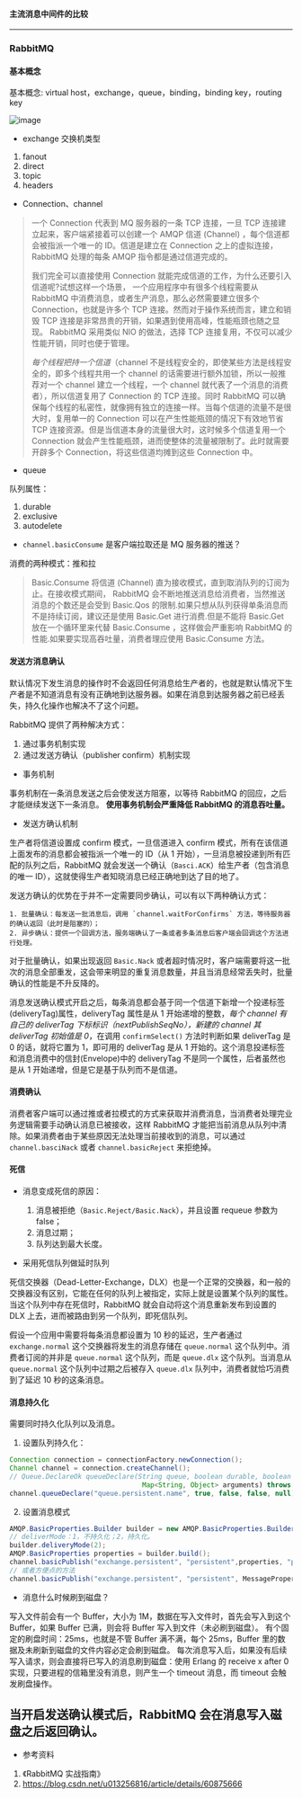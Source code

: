 #### 主流消息中间件的比较

---
### RabbitMQ

#### 基本概念

基本概念: virtual host，exchange，queue，binding，binding key，routing key

![image](rabbitmq_msgsend.png)

- exchange 交换机类型

1. fanout
2. direct
3. topic
4. headers

- Connection、channel

> 一个 Connection 代表到 MQ 服务器的一条 TCP 连接，一旦 TCP 连接建立起来，客户端紧接着可以创建一个 AMQP 信道 (Channel) ，每个信道都会被指派一个唯一的 ID。信道是建立在 Connection 之上的虚拟连接， RabbitMQ 处理的每条 AMQP 指令都是通过信道完成的。
>
> 我们完全可以直接使用 Connection 就能完成信道的工作，为什么还要引入信道呢?试想这样一个场景， 一个应用程序中有很多个线程需要从 RabbitMQ 中消费消息，或者生产消息，那么必然需要建立很多个 Connection，也就是许多个 TCP 连接。然而对于操作系统而言，建立和销毁 TCP 连接是非常昂贵的开销，如果遇到使用高峰，性能瓶颈也随之显现。 RabbitMQ 采用类似 NIO 的做法，选择 TCP 连接复用，不仅可以减少性能开销，同时也便于管理。
>
> *每个线程把持一个信道*（channel 不是线程安全的，即使某些方法是线程安全的，即多个线程共用一个 channel 的话需要进行额外加锁，所以一般推荐对一个 channel 建立一个线程，一个 channel 就代表了一个消息的消费者），所以信道复用了 Connection 的 TCP 连接。同时 RabbitMQ 可以确保每个线程的私密性，就像拥有独立的连接一样。当每个信道的流量不是很大时，复用单一的 Connection 可以在产生性能瓶颈的情况下有效地节省 TCP 连接资源。但是当信道本身的流量很大时，这时候多个信道复用一个 Connection 就会产生性能瓶颈，进而使整体的流量被限制了。此时就需要开辟多个 Connection，将这些信道均摊到这些 Connection 中。

- queue

队列属性：

1. durable
2. exclusive
3. autodelete

- `channel.basicConsume` 是客户端拉取还是 MQ 服务器的推送？

消费的两种模式：推和拉

> Basic.Consume 将信道 (Channel) 直为接收模式，直到取消队列的订阅为止。在接收模式期间， RabbitMQ 会不断地推送消息给消费者，当然推送消息的个数还是会受到 Basic.Qos 的限制.如果只想从队列获得单条消息而不是持续订阅，建议还是使用 Basic.Get 进行消费.但是不能将 Basic.Get 放在一个循环里来代替 Basic.Consume ，这样做会严重影响 RabbitMQ 的性能.如果要实现高吞吐量，消费者理应使用 Basic.Consume 方法。

#### 发送方消息确认

默认情况下发生消息的操作时不会返回任何消息给生产者的，也就是默认情况下生产者是不知道消息有没有正确地到达服务器。如果在消息到达服务器之前已经丢失，持久化操作也解决不了这个问题。

RabbitMQ 提供了两种解决方式：

1. 通过事务机制实现
2. 通过发送方确认（publisher confirm）机制实现

- 事务机制

事务机制在一条消息发送之后会使发送方阻塞，以等待 RabbitMQ 的回应，之后才能继续发送下一条消息。
**使用事务机制会严重降低 RabbitMQ 的消息吞吐量。**

- 发送方确认机制

生产者将信道设置成 confirm 模式，一旦信道进入 confirm 模式，所有在该信道上面发布的消息都会被指派一个唯一的 ID（从 1 开始），一旦消息被投递到所有匹配的队列之后，RabbitMQ 就会发送一个确认（`Basci.ACK`）给生产者（包含消息的唯一 ID），这就使得生产者知晓消息已经正确地到达了目的地了。

发送方确认的优势在于并不一定需要同步确认，可以有以下两种确认方式：

    1. 批量确认：每发送一批消息后，调用 `channel.waitForConfirms` 方法，等待服务器的确认返回（此时是阻塞的）；
    2. 异步确认：提供一个回调方法，服务端确认了一条或者多条消息后客户端会回调这个方法进行处理。

对于批量确认，如果出现返回 `Basic.Nack` 或者超时情况时，客户端需要将这一批次的消息全部重发，这会带来明显的重复消息数量，并且当消息经常丢失时，批量确认的性能是不升反降的。

消息发送确认模式开启之后，每条消息都会基于同一个信道下新增一个投递标签(deliveryTag)属性，deliveryTag 属性是从 1 开始递增的整数，*每个 channel 有自己的 deliverTag 下标标识（nextPublishSeqNo），新建的 channel 其 deliverTag 初始值是 0*，在调用 `confirmSelect()` 方法时判断如果 deliverTag 是 0 的话，就将它置为 1，即可用的 deliverTag 是从 1 开始的。这个消息投递标签和消息消费中的信封(Envelope)中的 deliveryTag 不是同一个属性，后者虽然也是从 1 开始递增，但是它是基于队列而不是信道。

#### 消费确认

消费者客户端可以通过推或者拉模式的方式来获取并消费消息，当消费者处理完业务逻辑需要手动确认消息已被接收，这样 RabbitMQ 才能把当前消息从队列中清除。如果消费者由于某些原因无法处理当前接收到的消息，可以通过 `channel.basciNack` 或者 `channel.basicReject` 来拒绝掉。

#### 死信

- 消息变成死信的原因：

    1. 消息被拒绝（`Basic.Reject/Basic.Nack`），并且设置 requeue 参数为 false；
    2. 消息过期；
    3. 队列达到最大长度。
    
- 采用死信队列做延时队列

死信交换器（Dead-Letter-Exchange，DLX）也是一个正常的交换器，和一般的交换器没有区别，它能在任何的队列上被指定，实际上就是设置某个队列的属性。当这个队列中存在死信时，RabbitMQ 就会自动将这个消息重新发布到设置的 DLX 上去，进而被路由到另一个队列，即死信队列。

假设一个应用中需要将每条消息都设置为 10 秒的延迟，生产者通过 `exchange.normal` 这个交换器将发生的消息存储在 `queue.normal` 这个队列中。消费者订阅的并非是 `queue.normal` 这个队列，而是 `queue.dlx` 这个队列。当消息从 `queue.normal` 这个队列中过期之后被存入 `queue.dlx` 队列中，消费者就恰巧消费到了延迟 10 秒的这条消息。


#### 消息持久化

需要同时持久化队列以及消息。

1. 设置队列持久化：

```java
Connection connection = connectionFactory.newConnection();
Channel channel = connection.createChannel();
// Queue.DeclareOk queueDeclare(String queue, boolean durable, boolean exclusive, boolean autoDelete,
                                 Map<String, Object> arguments) throws IOException;
channel.queueDeclare("queue.persistent.name", true, false, false, null);
```

2. 设置消息模式

```java
AMQP.BasicProperties.Builder builder = new AMQP.BasicProperties.Builder();
// deliverMode：1，不持久化；2，持久化。
builder.deliveryMode(2);
AMQP.BasicProperties properties = builder.build();
channel.basicPublish("exchange.persistent", "persistent",properties, "persistent_test_message".getBytes());
// 或者方便点的方法
channel.basicPublish("exchange.persistent", "persistent", MessageProperties.PERSISTENT_TEXT_PLAIN, "persistent_test_message".getBytes());
```

- 消息什么时候刷到磁盘？

写入文件前会有一个 Buffer，大小为 1M，数据在写入文件时，首先会写入到这个 Buffer，如果 Buffer 已满，则会将 Buffer 写入到文件（未必刷到磁盘）。
有个固定的刷盘时间：25ms，也就是不管 Buffer 满不满，每个 25ms，Buffer 里的数据及未刷新到磁盘的文件内容必定会刷到磁盘。
每次消息写入后，如果没有后续写入请求，则会直接将已写入的消息刷到磁盘：使用 Erlang 的 receive x after 0 实现，只要进程的信箱里没有消息，则产生一个 timeout 消息，而 timeout 会触发刷盘操作。

当开启发送确认模式后，RabbitMQ 会在消息写入磁盘之后返回确认。
---
- 参考资料

1. 《RabbitMQ 实战指南》
2. https://blog.csdn.net/u013256816/article/details/60875666